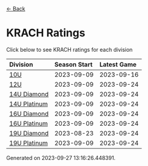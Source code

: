[<- Back](../readme.md)
# KRACH Ratings
Click below to see KRACH ratings for each division

| Division | Season Start | Latest Game |
| :-- | :-- | :-- |
| [10U](10U-ratings.md) | 2023-09-09 | 2023-09-16 |
| [12U](12U-ratings.md) | 2023-09-09 | 2023-09-24 |
| [14U Diamond](14U-Diamond-ratings.md) | 2023-09-09 | 2023-09-24 |
| [14U Platinum](14U-Platinum-ratings.md) | 2023-09-09 | 2023-09-24 |
| [16U Diamond](16U-Diamond-ratings.md) | 2023-09-09 | 2023-09-24 |
| [16U Platinum](16U-Platinum-ratings.md) | 2023-09-09 | 2023-09-24 |
| [19U Diamond](19U-Diamond-ratings.md) | 2023-08-23 | 2023-09-24 |
| [19U Platinum](19U-Platinum-ratings.md) | 2023-09-09 | 2023-09-24 |

Generated on 2023-09-27 13:16:26.448391.
